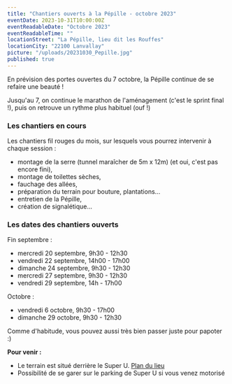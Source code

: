 ```yaml
---
title: "Chantiers ouverts à la Pépille - octobre 2023"
eventDate: 2023-10-31T10:00:00Z
eventReadableDate: "Octobre 2023"
eventReadableTime: ""
locationStreet: "La Pépille, lieu dit les Rouffes"
locationCity: "22100 Lanvallay"
picture: "/uploads/20231030_Pepille.jpg"
published: true
---
```


En prévision des portes ouvertes du 7 octobre, la Pépille continue de se refaire une beauté !

Jusqu'au 7, on continue le marathon de l'aménagement (c'est le sprint final !), puis on retrouve un rythme plus habituel (ouf !)

<!--more-->

### Les chantiers en cours

Les chantiers fil rouges du mois, sur lesquels vous pourrez intervenir à chaque session :

- montage de la serre (tunnel maraîcher de 5m x 12m) (et oui, c'est pas encore fini),
- montage de toilettes sèches,
- fauchage des allées,
- préparation du terrain pour bouture, plantations...
- entretien de la Pépille,
- création de signalétique...

### Les dates des chantiers ouverts

Fin septembre :

- mercredi 20 septembre, 9h30 - 12h30
- vendredi 22 septembre, 14h00 - 17h00
- dimanche 24 septembre, 9h30 - 12h30
- mercredi 27 septembre, 9h30 - 12h30
- vendredi 29 septembre, 14h - 17h00

Octobre :

- vendredi 6 octobre, 9h30 - 17h00
- dimanche 29 octobre, 9h30 - 12h30

Comme d'habitude, vous pouvez aussi très bien passer juste pour papoter :)

**Pour venir :**

- Le terrain est situé derrière le Super U. [Plan du lieu](https://www.openstreetmap.org/#map=17/48.44885/-2.01522&layers=N)
- Possibilité de se garer sur le parking de Super U si vous venez motorisé
<!--more-->


